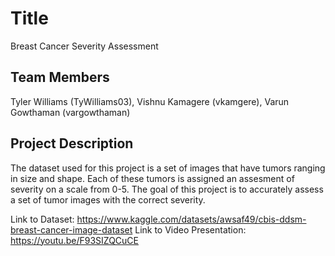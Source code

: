 # Title
Breast Cancer Severity Assessment
## Team Members
Tyler Williams (TyWilliams03), Vishnu Kamagere (vkamgere), Varun Gowthaman (vargowthaman)
## Project Description
The dataset used for this project is a set of images that have tumors ranging in size and shape. Each of these tumors is assigned an assesment of severity on a scale from 0-5. The goal of this project is to accurately assess a set of tumor images with the correct severity.

Link to Dataset: https://www.kaggle.com/datasets/awsaf49/cbis-ddsm-breast-cancer-image-dataset
Link to Video Presentation: https://youtu.be/F93SIZQCuCE
